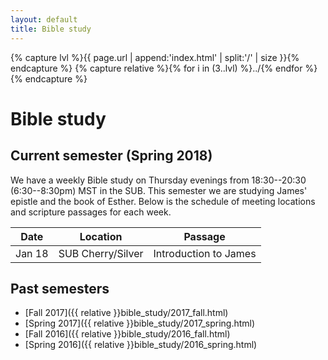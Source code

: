 ```yaml
---
layout: default
title: Bible study
---
```


{% capture lvl %}{{ page.url | append:'index.html' | split:'/' | size }}{% endcapture %}
{% capture relative %}{% for i in (3..lvl) %}../{% endfor %}{% endcapture %}

Bible study
===========

Current semester (Spring 2018)
------------------------------

We have a weekly Bible study on Thursday evenings from 18:30--20:30
(6:30--8:30pm) MST in the SUB. This semester we are studying James' epistle and
the book of Esther. Below is the schedule of meeting locations and scripture
passages for each week.

| Date   | Location                         | Passage                   |
| ------ | -------------------------------- | ------------------------- |
| Jan 18 | SUB Cherry/Silver                | Introduction to James     |

Past semesters
--------------

* [Fall 2017]({{ relative }}bible_study/2017_fall.html)
* [Spring 2017]({{ relative }}bible_study/2017_spring.html)
* [Fall 2016]({{ relative }}bible_study/2016_fall.html)
* [Spring 2016]({{ relative }}bible_study/2016_spring.html)
